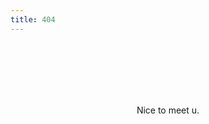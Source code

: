 ```yaml
---
title: 404
---
```


<br/>
<br/>
<br/>
<br/>
<PageNotFound />
<br/>
<p align="center">
Nice to meet u.
</p>

